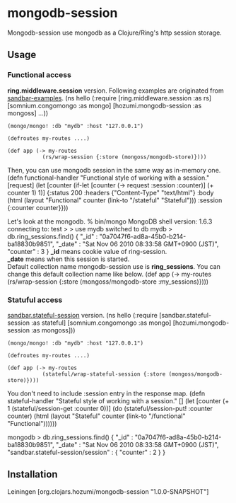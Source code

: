 # mongodb-session

Mongodb-session use mongodb as a Clojure/Ring's http session storage.

## Usage
### Functional access
**ring.middleware.session** version. Following examples are originated from [sandbar-examples](https://github.com/brentonashworth/sandbar-examples/blob/master/sessions/src/sandbar/examples/session_demo.clj).
    (ns hello
      (:require [ring.middleware.session :as rs]
                [somnium.congomongo :as mongo]
                [hozumi.mongodb-session :as mongoss]
	        ...))
	    
    (mongo/mongo! :db "mydb" :host "127.0.0.1")

    (defroutes my-routes ....)
    
    (def app (-> my-routes
               (rs/wrap-session {:store (mongoss/mongodb-store)})))

Then, you can use mongodb session in the same way as in-memory one.
    (defn functional-handler
      "Functional style of working with a session."
      [request]
      (let [counter (if-let [counter (-> request :session :counter)]
                      (+ counter 1)
                      1)]
        {:status 200
         :headers {"Content-Type" "text/html"}
         :body (html
                (layout "Functional" counter (link-to "/stateful" "Stateful")))
         :session {:counter counter}}))

Let's look at the mongodb.
    % bin/mongo
    MongoDB shell version: 1.6.3
    connecting to: test
    >
    > use mydb
    switched to db mydb
    > db.ring_sessions.find()
    { "_id" : "0a7047f6-ad8a-45b0-b214-ba18830b9851",
      "_date" : "Sat Nov 06 2010 08:33:58 GMT+0900 (JST)",
      "counter" : 3 }
**_id** means cookie value of ring-session.<br>
**_date** means when this session is started.<br>
Default collection name mongodb-session use is **ring_sessions**. You can change this default collection name like below.
    (def app (-> my-routes
               (rs/wrap-session {:store (mongoss/mongodb-store :my_sessions)})))

### Statuful access
[sandbar.stateful-session](https://github.com/brentonashworth/sandbar) version.
    (ns hello
      (:require [sandbar.stateful-session :as stateful]
                [somnium.congomongo :as mongo]
                [hozumi.mongodb-session :as mongoss]))
	    
    (mongo/mongo! :db "mydb" :host "127.0.0.1")
    
    (defroutes my-routes ....)

    (def app (-> my-routes
               (stateful/wrap-stateful-session {:store (mongoss/mongodb-store)})))
You don't need to include :session entry in the response map.
    (defn stateful-handler
      "Stateful style of working with a session."
      []
      (let [counter (+ 1 (stateful/session-get :counter 0))]
        (do (stateful/session-put! :counter counter)
            (html
                 (layout "Stateful" counter (link-to "/functional" "Functional"))))))

mongodb
    > db.ring_sessions.find()
    { "_id" : "0a7047f6-ad8a-45b0-b214-ba18830b9851",
      "_date" : "Sat Nov 06 2010 08:33:58 GMT+0900 (JST)",
      "sandbar.stateful-session/session" : { "counter" : 2 } }

## Installation
Leiningen
    [org.clojars.hozumi/mongodb-session "1.0.0-SNAPSHOT"]

